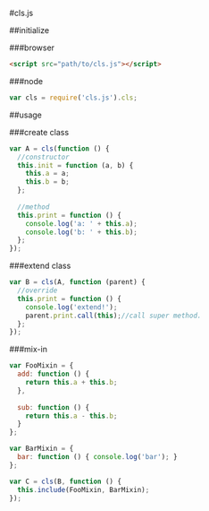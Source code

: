 #cls.js

##initialize

###browser

```html
<script src="path/to/cls.js"></script>
```

###node

```javascript
var cls = require('cls.js').cls;
```

##usage

###create class

```javascript
var A = cls(function () {
  //constructor
  this.init = function (a, b) {
    this.a = a;
    this.b = b;
  };
  
  //method
  this.print = function () {
    console.log('a: ' + this.a);
    console.log('b: ' + this.b);
  };
});
```

###extend class

```javascript
var B = cls(A, function (parent) {
  //override
  this.print = function () {
    console.log('extend!');
    parent.print.call(this);//call super method.
  };
});
```

###mix-in

```javascript
var FooMixin = {
  add: function () {
    return this.a + this.b;
  },
  
  sub: function () {
    return this.a - this.b;
  }
};

var BarMixin = {
  bar: function () { console.log('bar'); }
};

var C = cls(B, function () {
  this.include(FooMixin, BarMixin);
});
```